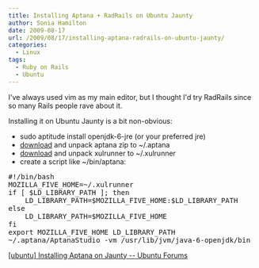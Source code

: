 ```yaml
---
title: Installing Aptana + RadRails on Ubuntu Jaunty
author: Sonia Hamilton
date: 2009-08-17
url: /2009/08/17/installing-aptana-radrails-on-ubuntu-jaunty/
categories:
  - Linux
tags:
  - Ruby on Rails
  - Ubuntu
---
```

I've always used vim as my main editor, but I thought I'd try RadRails since so many Rails people rave about it.

<!--more-->

Installing it on Ubuntu Jaunty is a bit non-obvious:

  * sudo aptitude install openjdk-6-jre (or your preferred jre)
  * [download][1] and unpack aptana zip to ~/.aptana
  * [download][2] and unpack xulrunner to ~/.xulrunner
  * create a script like ~/bin/aptana:

<pre>#!/bin/bash
MOZILLA_FIVE_HOME=~/.xulrunner
if [ $LD_LIBRARY_PATH ]; then
    LD_LIBRARY_PATH=$MOZILLA_FIVE_HOME:$LD_LIBRARY_PATH
else
    LD_LIBRARY_PATH=$MOZILLA_FIVE_HOME
fi
export MOZILLA_FIVE_HOME LD_LIBRARY_PATH
~/.aptana/AptanaStudio -vm /usr/lib/jvm/java-6-openjdk/bin</pre>

[[ubuntu] Installing Aptana on Jaunty -- Ubuntu Forums][3]

 [1]: http://www.aptana.com/rails
 [2]: http://releases.mozilla.org/pub/mozilla.org/xulrunner/releases/1.8.1.3/contrib/linux-i686/xulrunner-1.8.1.3.en-US.linux-i686-20080128.tar.gz
 [3]: http://ubuntuforums.org/showthread.php?t=1139154
